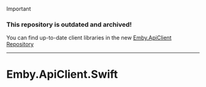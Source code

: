> [!IMPORTANT]
> ### This repository is outdated and archived!
> You can find up-to-date client libraries in the new [Emby.ApiClient Repository](https://github.com/MediaBrowser/Emby.ApiClients/tree/master)

---
# Emby.ApiClient.Swift
